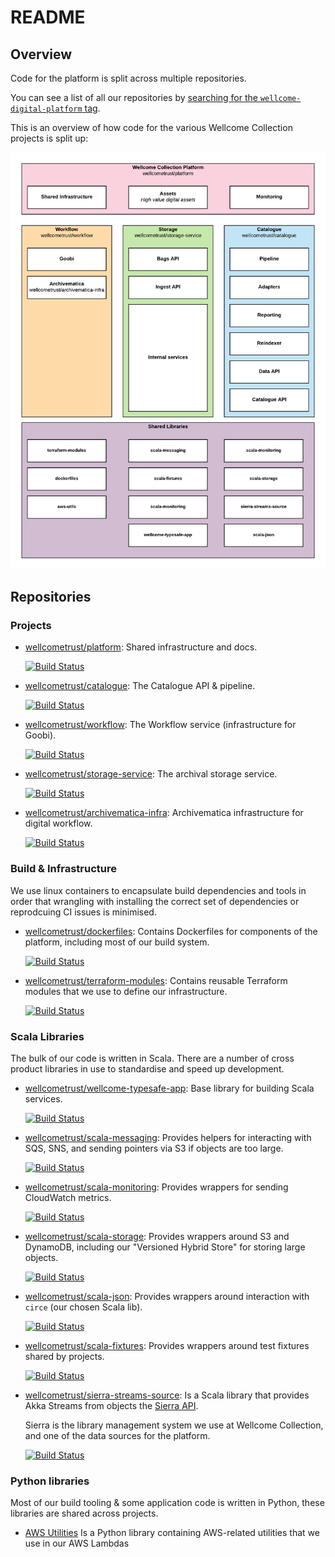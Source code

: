 # README

## Overview

Code for the platform is split across multiple repositories.

You can see a list of all our repositories by [searching for the `wellcome-digital-platform` tag](https://github.com/search?type=Repositories&q=org%3Awellcometrust%20topic%3Awellcome-digital-platform).

This is an overview of how code for the various Wellcome Collection projects is split up:

![](../.gitbook/assets/weco-overview.png)

## Repositories

### Projects

* [wellcometrust/platform](https://github.com/wellcometrust/platform): Shared infrastructure and docs.

  [![Build Status](https://travis-ci.org/wellcometrust/platform.svg?branch=master)](https://travis-ci.org/wellcometrust/platform)

* [wellcometrust/catalogue](https://github.com/wellcometrust/catalogue): The Catalogue API & pipeline.

  [![Build Status](https://travis-ci.org/wellcometrust/catalogue.svg?branch=master)](https://travis-ci.org/wellcometrust/catalogue)

* [wellcometrust/workflow](https://github.com/wellcometrust/catalogue): The Workflow service \(infrastructure for Goobi\).

  [![Build Status](https://travis-ci.org/wellcometrust/workflow.svg?branch=master)](https://travis-ci.org/wellcometrust/workflow)

* [wellcometrust/storage-service](https://github.com/wellcometrust/storage-service): The archival storage service.

  [![Build Status](https://travis-ci.org/wellcometrust/storage-service.svg?branch=master)](https://travis-ci.org/wellcometrust/storage-service)

* [wellcometrust/archivematica-infra](https://github.com/wellcometrust/archivematica-infra): Archivematica infrastructure for digital workflow.

  [![Build Status](https://travis-ci.org/wellcometrust/archivematica-infra.svg?branch=master)](https://travis-ci.org/wellcometrust/archivematica-infra)

### Build & Infrastructure

We use linux containers to encapsulate build dependencies and tools in order that wrangling with installing the correct set of dependencies or reprodcuing CI issues is minimised.

* [wellcometrust/dockerfiles](https://github.com/wellcometrust/dockerfiles): Contains Dockerfiles for components of the platform, including most of our build system.

  [![Build Status](https://travis-ci.org/wellcometrust/dockerfiles.svg?branch=master)](https://travis-ci.org/wellcometrust/dockerfiles)

* [wellcometrust/terraform-modules](https://github.com/wellcometrust/terraform-modules): Contains reusable Terraform modules that we use to define our infrastructure.

  [![Build Status](https://travis-ci.org/wellcometrust/terraform-modules.svg?branch=master)](https://travis-ci.org/wellcometrust/terraform-modules)

### Scala Libraries

The bulk of our code is written in Scala. There are a number of cross product libraries in use to standardise and speed up development.

* [wellcometrust/wellcome-typesafe-app](https://github.com/wellcometrust/wellcome-typesafe-app): Base library for building Scala services.

  [![Build Status](https://travis-ci.org/wellcometrust/wellcome-typesafe-app.svg?branch=master)](https://travis-ci.org/wellcometrust/wellcome-typesafe-app)

* [wellcometrust/scala-messaging](https://github.com/wellcometrust/scala-messaging): Provides helpers for interacting with SQS, SNS, and sending pointers via S3 if objects are too large.

  [![Build Status](https://travis-ci.org/wellcometrust/scala-messaging.svg?branch=master)](https://travis-ci.org/wellcometrust/scala-messaging)

* [wellcometrust/scala-monitoring](https://github.com/wellcometrust/scala-monitoring): Provides wrappers for sending CloudWatch metrics.

  [![Build Status](https://travis-ci.org/wellcometrust/scala-monitoring.svg?branch=master)](https://travis-ci.org/wellcometrust/scala-monitoring)

* [wellcometrust/scala-storage](https://github.com/wellcometrust/scala-storage): Provides wrappers around S3 and DynamoDB, including our "Versioned Hybrid Store" for storing large objects.

  [![Build Status](https://travis-ci.org/wellcometrust/scala-storage.svg?branch=master)](https://travis-ci.org/wellcometrust/scala-storage)

* [wellcometrust/scala-json](https://github.com/wellcometrust/scala-json): Provides wrappers around interaction with `circe` \(our chosen Scala lib\).

  [![Build Status](https://travis-ci.org/wellcometrust/scala-json.svg?branch=master)](https://travis-ci.org/wellcometrust/scala-json)

* [wellcometrust/scala-fixtures](https://github.com/wellcometrust/scala-fixtures): Provides wrappers around test fixtures shared by projects.

  [![Build Status](https://travis-ci.org/wellcometrust/scala-fixtures.svg?branch=master)](https://travis-ci.org/wellcometrust/scala-fixtures)

* [wellcometrust/sierra-streams-source](https://github.com/wellcometrust/sierra-streams-source): Is a Scala library that provides Akka Streams from objects the [Sierra API](https://techdocs.iii.com/sierraapi/Content/titlePage.htm).

  Sierra is the library management system we use at Wellcome Collection, and one of the data sources for the platform.

  [![Build Status](https://travis-ci.org/wellcometrust/sierra-streams-source.svg?branch=master)](https://travis-ci.org/wellcometrust/sierra-streams-source)

### Python libraries

Most of our build tooling & some application code is written in Python, these libraries are shared across projects.

* [AWS Utilities](https://github.com/wellcometrust/aws_utils) Is a Python library containing AWS-related utilities that we use in our AWS Lambdas

